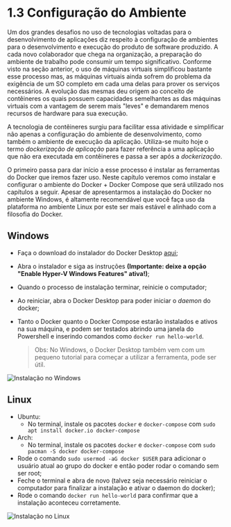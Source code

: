 # 1.3 Configuração do Ambiente

Um dos grandes desafios no uso de tecnologias voltadas para o desenvolvimento de aplicações diz respeito à configuração de ambientes para o desenvolvimento e execução do produto de software produzido. A cada novo colaborador que chega na organização, a preparação do ambiente de trabalho pode consumir um tempo significativo. Conforme visto na seção anterior, o uso de máquinas virtuais simplificou bastante esse processo mas, as máquinas virtuais ainda sofrem do problema da exigência de um SO completo em cada uma delas para prover os serviços necessários. A evolução das mesmas deu origem ao conceito de contêineres os quais possuem capacidades semelhantes as das máquinas virtuais com a vantagem de serem mais "leves" e demandarem menos recursos de hardware para sua execução.

A tecnologia de contêineres surgiu para facilitar essa atividade e simplificar não apenas a configuração do ambiente de desenvolvimento, como também o ambiente de execução da aplicação. Utiliza-se muito hoje o termo _dockerização de aplicação_ para fazer referência a uma aplicação que não era executada em contêineres e passa a ser após a _dockerização_.

O primeiro passa para dar início a esse processo é instalar as ferramentas do Docker que iremos fazer uso. Neste capítulo veremos como instalar e configurar o ambiente do Docker + Docker Compose que será utilizado nos capítulos a seguir. Apesar de apresentarmos a instalação do Docker no ambiente Windows, é altamente recomendável que você faça uso da plataforma no ambiente Linux por este ser mais estável e alinhado com a filosofia do Docker.

## Windows

* Faça o download do instalador do Docker Desktop [aqui](https://hub.docker.com/editions/community/docker-ce-desktop-windows/);
* Abra o instalador e siga as instruções **\(Importante: deixe a opção "Enable Hyper-V Windows Features" ativa!\)**;
* Quando o processo de instalação terminar, reinicie o computador;
* Ao reiniciar, abra o Docker Desktop para poder iniciar o _daemon_ do docker;
* Tanto o Docker quanto o Docker Compose estarão instalados e ativos na sua máquina, e podem ser testados abrindo uma janela do Powershell e inserindo comandos como `docker run hello-world`.

  > Obs: No Windows, o Docker Desktop também vem com um pequeno tutorial para começar a utilizar a ferramenta, pode ser útil.

![Instala&#xE7;&#xE3;o no Windows](https://imgur.com/CWNhb64.jpg)

## Linux

* Ubuntu:
  * No terminal, instale os pacotes `docker` e `docker-compose` com `sudo apt install docker.io docker-compose`
* Arch:
  * No terminal, instale os pacotes `docker` e `docker-compose` com `sudo pacman -S docker docker-compose`
* Rode o comando `sudo usermod -aG docker $USER` para adicionar o usuário atual ao grupo do docker e então poder rodar o comando sem ser root;
* Feche o terminal e abra de novo \(talvez seja necessário reiniciar o computador para finalizar a instalação e ativar o daemon do docker\);
* Rode o comando `docker run hello-world` para confirmar que a instalação aconteceu corretamente.

![Instala&#xE7;&#xE3;o no Linux](https://i.imgur.com/OQR8ByS.jpg)

